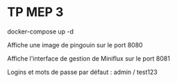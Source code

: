 # TP MEP 3

docker-compose up -d

Affiche une image de pingouin sur le port 8080

Affiche l'interface de gestion de Miniflux sur le port 8081

Logins et mots de passe par défaut : admin / test123